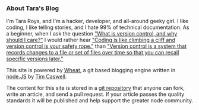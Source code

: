 ### About Tara's Blog

 I'm Tara Roys, and I'm a hacker, developer, and all-around geeky girl.  I like coding, I like telling stories, and I hate 99% of technical documentation.  As a beginner, when I ask the question ["What is version control, and why should I care?"](http://git-scm.com/book/en/Getting-Started-About-Version-Control) I would rather hear ["Coding is like climbing a cliff and version control is your safety rope."](what-is-version-control) than ["Version control is a system that records changes to a file or set of files over time so that you can recall specific versions later."](http://git-scm.com/book/en/Getting-Started-About-Version-Control)  

This site is powered by [Wheat][], a git based blogging engine written in [node.JS][] by [Tim Caswell][].

The content for this site is stored in a [git repository][] that anyone can fork, write an article, and send a pull request. If your article passes the quality standards it will be published and help support the greater node community.

[Tim Caswell]: http://creationix.com/
[node.js]: http://nodejs.org/
[Wheat]: http://github.com/creationix/wheat
[git repository]: http://github.com/creationix/howtonode.org